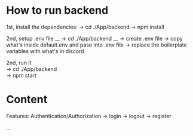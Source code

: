 # How to run backend

1st, install the dependencies:
-> cd ./App/backend
-> npm install

2nd, setup .env file __
-> cd ./App/backend __
-> create .env file
-> copy what's inside default.env and pase into .env file
-> replace the boilerplate variables with what's in discord

2nd, run it <br/>
-> cd ./App/backend <br/>
-> npm start

# Content

Features:
Authentication/Authorization
-> login
-> logout
-> register

...